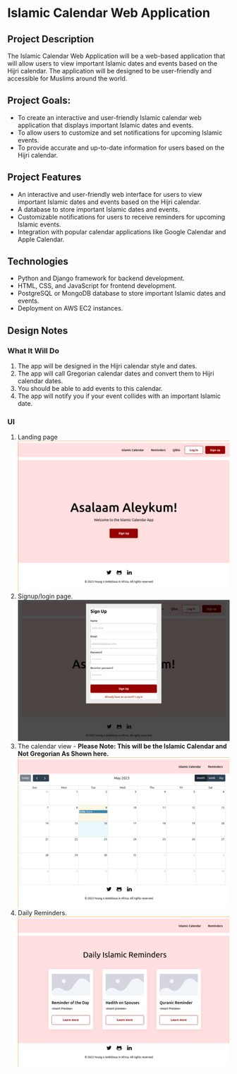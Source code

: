 # Islamic Calendar Web Application

## Project Description
<p> The Islamic Calendar Web Application will be a web-based application that will allow users to view important Islamic dates and events based on the Hijri calendar. The application will be designed to be user-friendly and accessible for Muslims around the world.</p>

## Project Goals:
- To create an interactive and user-friendly Islamic calendar web application that displays important Islamic dates and events.
- To allow users to customize and set notifications for upcoming Islamic events.
- To provide accurate and up-to-date information for users based on the Hijri calendar.

## Project Features
- An interactive and user-friendly web interface for users to view important Islamic dates and events based on the Hijri calendar.
- A database to store important Islamic dates and events.
- Customizable notifications for users to receive reminders for upcoming Islamic events.
- Integration with popular calendar applications like Google Calendar and Apple Calendar.

## Technologies
- Python and Django framework for backend development.
- HTML, CSS, and JavaScript for frontend development.
- PostgreSQL or MongoDB database to store important Islamic dates and events.
- Deployment on AWS EC2 instances.

## Design Notes
### What It Will Do
1. The app will be designed in the Hijri calendar style and dates.
2. The app will call Gregorian calendar dates and convert them to Hijri calendar dates.
3. You should be able to add events to this calendar.
4. The app will notify you if your event collides with an important Islamic date.
### UI
1. Landing page
![landing](https://github.com/enzonjagi/Islam_Calendar_App/blob/main/Images/Landing.png)
2. Signup/login page.
![signup](https://github.com/enzonjagi/Islam_Calendar_App/blob/main/Images/signup.png)
3. The calendar view - <b>Please Note: This will be the Islamic Calendar and Not Gregorian As Shown here.</b>
![calendar](https://github.com/enzonjagi/Islam_Calendar_App/blob/main/Images/calendarpage.png)
4. Daily Reminders.
![reminders](https://github.com/enzonjagi/Islam_Calendar_App/blob/main/Images/reminder.png)

